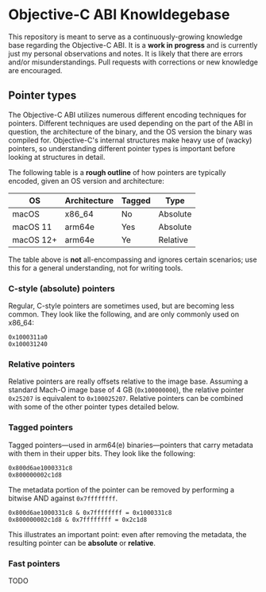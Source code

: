 # Objective-C ABI Knowldegebase

This repository is meant to serve as a continuously-growing knowledge base
regarding the Objective-C ABI. It is a **work in progress** and is currently
just my personal observations and notes. It is likely that there are errors
and/or misunderstandings. Pull requests with corrections or new knowledge are
encouraged.

## Pointer types

The Objective-C ABI utilizes numerous different encoding techniques for
pointers. Different techniques are used depending on the part of the ABI in
question, the architecture of the binary, and the OS version the binary was
compiled for. Objective-C's internal structures make heavy use of (wacky)
pointers, so understanding different pointer types is important before looking
at structures in detail.

The following table is a **rough outline** of how pointers are typically
encoded, given an OS version and architecture:

| OS        | Architecture | Tagged | Type     |
|-----------|--------------|--------|----------|
| macOS     | x86_64       | No     | Absolute |
| macOS 11  | arm64e       | Yes    | Absolute |
| macOS 12+ | arm64e       | Ye     | Relative |

The table above is **not** all-encompassing and ignores certain scenarios; use
this for a general understanding, not for writing tools.

### C-style (absolute) pointers

Regular, C-style pointers are sometimes used, but are becoming less common. They
look like the following, and are only commonly used on x86_64:

```
0x1000311a0
0x100031240
```

### Relative pointers

Relative pointers are really offsets relative to the image base. Assuming a
standard Mach-O image base of 4 GB (`0x100000000`), the relative pointer
`0x25207` is equivalent to `0x100025207`. Relative pointers can be combined with
some of the other pointer types detailed below.

### Tagged pointers

Tagged pointers&mdash;used in arm64(e) binaries&mdash;pointers that carry
metadata with them in their upper bits. They look like the following:

```
0x800d6ae1000331c8
0x800000002c1d8
```

The metadata portion of the pointer can be removed by performing a bitwise AND
against `0x7ffffffff`.

```
0x800d6ae1000331c8 & 0x7ffffffff = 0x1000331c8
0x800000002c1d8 & 0x7ffffffff = 0x2c1d8
```

This illustrates an important point: even after removing the metadata, the
resulting pointer can be **absolute** or **relative**.

### Fast pointers

TODO
